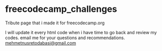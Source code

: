 # freecodecamp_challenges
Tribute page that i made it for freecodecamp.org 

I will update it every html code when i have time to go back and review my codes.
email me for your questions and recommendations. mehmetnusretodabasi@gmail.com
